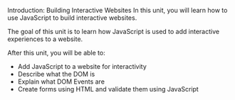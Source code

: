 Introduction: Building Interactive Websites
In this unit, you will learn how to use JavaScript to build interactive websites.

The goal of this unit is to learn how JavaScript is used to add interactive experiences to a website.

After this unit, you will be able to:

- Add JavaScript to a website for interactivity
- Describe what the DOM is
- Explain what DOM Events are
- Create forms using HTML and validate them using JavaScript

